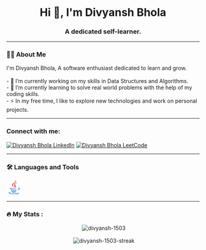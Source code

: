###

<h1 align="center">Hi 👋, I'm Divyansh Bhola</h1>
<h3 align="center">A dedicated self-learner.</h3>

---

<h3 align="left">👩‍💻 About Me</h3>

<p align="left">I'm Divyansh Bhola, A software enthusiast dedicated to learn and grow.<br><br>- 🔭 I’m currently working on my skills in Data Structures and Algorithms.<br>- 🌱 I’m currently learning to solve real world problems with the help of my coding skills.<br>- ⚡ In my free time, I like to explore new technologies and work on personal projects.</p>

---

### Connect with me:
<p align="left">
    <a href="https://linkedin.com/in/www.linkedin.com/in/divyansh-bhola/" target="_blank"><img align="center" src="https://raw.githubusercontent.com/rahuldkjain/github-profile-readme-generator/master/src/images/icons/Social/linked-in-alt.svg" alt="Divyansh Bhola LinkedIn" height="30" width="40" /></a>
    <a href="https://www.leetcode.com/https://leetcode.com/u/divyansh5464/" target="_blank"><img align="center" src="https://raw.githubusercontent.com/rahuldkjain/github-profile-readme-generator/master/src/images/icons/Social/leet-code.svg" alt="Divyansh Bhola LeetCode" height="30" width="40" /></a>
</p>

---

<h3 align="left">🛠 Languages and Tools</h3>

<div align="left">
  <a href="https://www.java.com" target="_blank" rel="noreferrer">
    <img src="https://raw.githubusercontent.com/devicons/devicon/master/icons/java/java-original.svg" alt="java" width="40" height="40"/>
  </a>
</div>

---

<h3 align="left">🔥 My Stats :</h3>

<div align="center">
  <p>&nbsp;<img align="center" src="https://github-readme-stats.vercel.app/api?username=divyansh-1503&show_icons=true&locale=en" alt="divyansh-1503" /></p>
  <p>&nbsp;<img align="center" src="https://github-readme-streak-stats.herokuapp.com/?user=divyansh-1503&theme=dark" alt="divyansh-1503-streak" /></p>
</div>
